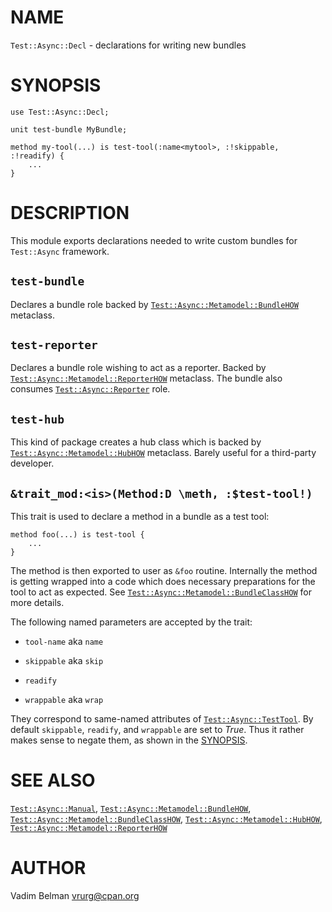 NAME
====



`Test::Async::Decl` - declarations for writing new bundles

SYNOPSIS
========



    use Test::Async::Decl;

    unit test-bundle MyBundle;

    method my-tool(...) is test-tool(:name<mytool>, :!skippable, :!readify) {
        ...
    }

DESCRIPTION
===========



This module exports declarations needed to write custom bundles for `Test::Async` framework.

`test-bundle`
-------------

Declares a bundle role backed by [`Test::Async::Metamodel::BundleHOW`](Metamodel/BundleHOW.md) metaclass.

`test-reporter`
---------------

Declares a bundle role wishing to act as a reporter. Backed by [`Test::Async::Metamodel::ReporterHOW`](Metamodel/ReporterHOW.md) metaclass. The bundle also consumes [`Test::Async::Reporter`](Reporter.md) role.

`test-hub`
----------

This kind of package creates a hub class which is backed by [`Test::Async::Metamodel::HubHOW`](Metamodel/HubHOW.md) metaclass. Barely useful for a third-party developer.

`&trait_mod:<is>(Method:D \meth, :$test-tool!)`
-----------------------------------------------

This trait is used to declare a method in a bundle as a test tool:

    method foo(...) is test-tool {
        ...
    }

The method is then exported to user as `&foo` routine. Internally the method is getting wrapped into a code which does necessary preparations for the tool to act as expected. See [`Test::Async::Metamodel::BundleClassHOW`](Metamodel/BundleClassHOW.md) for more details.

The following named parameters are accepted by the trait:

  * `tool-name` aka `name`

  * `skippable` aka `skip`

  * `readify`

  * `wrappable` aka `wrap`

They correspond to same-named attributes of [`Test::Async::TestTool`](TestTool.md). By default `skippable`, `readify`, and `wrappable` are set to *True*. Thus it rather makes sense to negate them, as shown in the [SYNOPSIS](#SYNOPSIS).

SEE ALSO
========

[`Test::Async::Manual`](Manual.md), [`Test::Async::Metamodel::BundleHOW`](Metamodel/BundleHOW.md), [`Test::Async::Metamodel::BundleClassHOW`](Metamodel/BundleClassHOW.md), [`Test::Async::Metamodel::HubHOW`](Metamodel/HubHOW.md), [`Test::Async::Metamodel::ReporterHOW`](Metamodel/ReporterHOW.md)

AUTHOR
======

Vadim Belman <vrurg@cpan.org>


